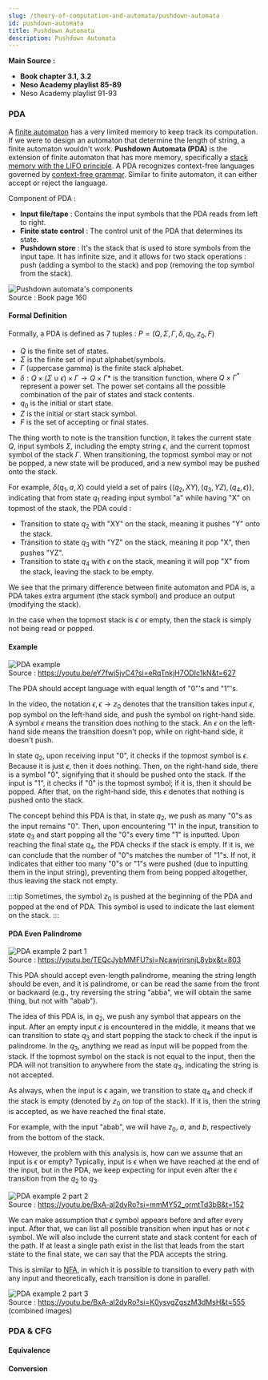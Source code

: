 ```yaml
---
slug: /theory-of-computation-and-automata/pushdown-automata
id: pushdown-automata
title: Pushdown Automata
description: Pushdown Automata
---
```


**Main Source :**

- **Book chapter 3.1, 3.2**
- **Neso Academy playlist 85-89**
- Neso Academy playlist 91-93

### PDA

A [finite automaton](/theory-of-computation-and-automata/finite-automata) has a very limited memory to keep track its computation. If we were to design an automaton that determine the length of string, a finite automaton wouldn't work. **Pushdown Automata (PDA)** is the extension of finite automaton that has more memory, specifically a [stack memory with the LIFO principle](/data-structures-and-algorithms/stack). A PDA recognizes context-free languages governed by [context-free grammar](/theory-of-computation-and-automata/context-free-grammar). Similar to finite automaton, it can either accept or reject the language.

Component of PDA :

- **Input file/tape** : Contains the input symbols that the PDA reads from left to right.
- **Finite state control** : The control unit of the PDA that determines its state.
- **Pushdown store** : It's the stack that is used to store symbols from the input tape. It has infinite size, and it allows for two stack operations : push (adding a symbol to the stack) and pop (removing the top symbol from the stack).

![Pushdown automata's components](./pda.png)  
Source : Book page 160

#### Formal Definition

Formally, a PDA is defined as 7 tuples : $P = (Q, \Sigma, \Gamma, \delta, q_0, z_0, F)$

- $Q$ is the finite set of states.
- $\Sigma$ is the finite set of input alphabet/symbols.
- $\Gamma$ (uppercase gamma) is the finite stack alphabet.
- $\delta: Q \times (\Sigma \cup {\epsilon}) \times \Gamma \rightarrow Q \times \Gamma*$ is the transition function, where $Q \times \Gamma^*$ represent a power set. The power set contains all the possible combination of the pair of states and stack contents.
- $q_0$ is the initial or start state.
- $Z$ is the initial or start stack symbol.
- $F$ is the set of accepting or final states.

The thing worth to note is the transition function, it takes the current state $Q$, input symbols $\Sigma$, including the empty string $\epsilon$, and the current topmost symbol of the stack $\Gamma$. When transitioning, the topmost symbol may or not be popped, a new state will be produced, and a new symbol may be pushed onto the stack.

For example, $\delta(q_1, a, X)$ could yield a set of pairs $\{(q_2, XY), (q_3, YZ), (q_4, \epsilon)\}$, indicating that from state $q_1$ reading input symbol "a" while having "X" on topmost of the stack, the PDA could :

- Transition to state $q_2$ with "XY" on the stack, meaning it pushes "Y" onto the stack.
- Transition to state $q_3$ with "YZ" on the stack, meaning it pop "X", then pushes "YZ".
- Transition to state $q_4$ with $\epsilon$ on the stack, meaning it will pop "X" from the stack, leaving the stack to be empty.

We see that the primary difference between finite automaton and PDA is, a PDA takes extra argument (the stack symbol) and produce an output (modifying the stack).

In the case when the topmost stack is $\epsilon$ or empty, then the stack is simply not being read or popped.

#### Example

![PDA example](./pda-example.png)  
Source : https://youtu.be/eY7fwj5jvC4?si=eRqTnkjH7ODIc1kN&t=627

The PDA should accept language with equal length of "0"'s and "1"'s.

In the video, the notation $\epsilon, \epsilon \rightarrow z_0$ denotes that the transition takes input $\epsilon$, pop symbol on the left-hand side, and push the symbol on right-hand side. A symbol $\epsilon$ means the transition does nothing to the stack. An $\epsilon$ on the left-hand side means the transition doesn't pop, while on right-hand side, it doesn't push.

In state $q_2$, upon receiving input "0", it checks if the topmost symbol is $\epsilon$. Because it is just $\epsilon$, then it does nothing. Then, on the right-hand side, there is a symbol "0", signifying that it should be pushed onto the stack. If the input is "1", it checks if "0" is the topmost symbol; if it is, then it should be popped. After that, on the right-hand side, this $\epsilon$ denotes that nothing is pushed onto the stack.

The concept behind this PDA is that, in state $q_2$, we push as many "0"s as the input remains "0". Then, upon encountering "1" in the input, transition to state $q_3$ and start popping all the "0"s every time "1" is inputted. Upon reaching the final state $q_4$, the PDA checks if the stack is empty. If it is, we can conclude that the number of "0"s matches the number of "1"s. If not, it indicates that either too many "0"s or "1"s were pushed (due to inputting them in the input string), preventing them from being popped altogether, thus leaving the stack not empty.

:::tip
Sometimes, the symbol $z_0$ is pushed at the beginning of the PDA and popped at the end of PDA. This symbol is used to indicate the last element on the stack.
:::

#### PDA Even Palindrome

![PDA example 2 part 1](./pda-example-2-part-1.png)  
Source : https://youtu.be/TEQcJybMMFU?si=NcawjrirsnjL8ybx&t=803

This PDA should accept even-length palindrome, meaning the string length should be even, and it is palindrome, or can be read the same from the front or backward (e.g., try reversing the string "abba", we will obtain the same thing, but not with "abab").

The idea of this PDA is, in $q_2$, we push any symbol that appears on the input. After an empty input $\epsilon$ is encountered in the middle, it means that we can transition to state $q_3$ and start popping the stack to check if the input is palindrome. In the $q_3$, anything we read as input will be popped from the stack. If the topmost symbol on the stack is not equal to the input, then the PDA will not transition to anywhere from the state $q_3$, indicating the string is not accepted.

As always, when the input is $\epsilon$ again, we transition to state $q_4$ and check if the stack is empty (denoted by $z_0$ on top of the stack). If it is, then the string is accepted, as we have reached the final state.

For example, with the input "abab", we will have $z_0$, $a$, and $b$, respectively from the bottom of the stack.

However, the problem with this analysis is, how can we assume that an input is $\epsilon$ or empty? Typically, input is $\epsilon$ when we have reached at the end of the input, but in the PDA, we keep expecting for input even after the $\epsilon$ transition from the $q_2$ to $q_3$.

![PDA example 2 part 2](./pda-example-2-part-2.png)  
Source : https://youtu.be/BxA-aI2dyRo?si=mmMY52_ormtTd3bB&t=152

We can make assumption that $\epsilon$ symbol appears before and after every input. After that, we can list all possible transition when input has or not $\epsilon$ symbol. We will also include the current state and stack content for each of the path. If at least a single path exist in the list that leads from the start state to the final state, we can say that the PDA accepts the string.

This is similar to [NFA](/theory-of-computation-and-automata/finite-automata#nfa), in which it is possible to transition to every path with any input and theoretically, each transition is done in parallel.

![PDA example 2 part 3](./pda-example-2-part-3.png)  
Source : https://youtu.be/BxA-aI2dyRo?si=K0ysvgZgszM3dMsH&t=555 (combined images)

### PDA & CFG

#### Equivalence

#### Conversion
